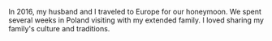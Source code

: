 In 2016, my husband and I traveled to Europe for our honeymoon. We spent several weeks in Poland visiting with my extended family. I loved sharing my family's culture and traditions. 
